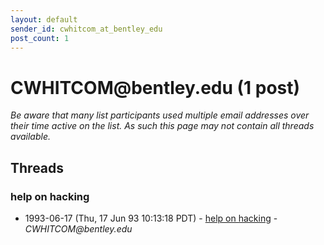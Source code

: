 ```yaml
---
layout: default
sender_id: cwhitcom_at_bentley_edu
post_count: 1
---
```


# CWHITCOM<span>@</span>bentley.edu (1 post)

_Be aware that many list participants used multiple email addresses over their time active on the list. As such this page may not contain all threads available._

## Threads

### help on hacking
+ 1993-06-17 (Thu, 17 Jun 93 10:13:18 PDT) - [help on hacking](/archive/1993/06/93b36aff53564678825b7d7be319da6da89838169430ba21d7edd0d8e6d37a73) - _CWHITCOM@bentley.edu_

